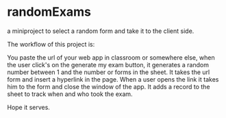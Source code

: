 # randomExams
a miniproject to select a random form and take it to the client side.

The workflow of this project is:

You paste the url of your web app in classroom or somewhere else, when the user click's on the generate my exam button,
it generates a random number between 1 and the number or forms in the sheet. It takes the url form and insert a hyperlink in the page.
When a user opens the link it takes him to the form and close the window of the app.
It adds a record to the sheet to track when and who took the exam.

Hope it serves.
